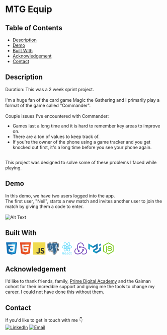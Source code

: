 # MTG Equip
## Table of Contents
  - [Description](#description)
  - [Demo](#demo)
  - [Built With](#built-with)
  - [Acknowledgement](#acknowledgement)
  - [Contact](#contact)

## Description
Duration: This was a 2 week sprint project.<br>
<br>
I'm a huge fan of the card game Magic the Gathering and I primarily play a format of the game called "Commander".<br>
<br>
Couple issues I've encountered with Commander:<br>
  - Games last a long time and it is hard to remember key areas to improve on.<br>
  - There are a ton of values to keep track of.<br>
  - If you're the owner of the phone using a game tracker and you get knocked out first, it's a long time before you see your phone again.<br>
<br>
This project was designed to solve some of these problems I faced while playing.

## Demo
In this demo, we have two users logged into the app.<br>
The first user, "Neil", starts a new match and invites another user to join the match by giving them a code to enter.<br>
<br>
![Alt Text](https://media.giphy.com/media/FIubwBmljZpjJrgDfg/giphy.gif)

## Built With
<a href="https://www.w3schools.com/w3css/defaulT.asp"><img src="https://raw.githubusercontent.com/devicons/devicon/master/icons/css3/css3-original.svg" height="40px" width="40px" /></a>
<a href="https://www.w3schools.com/html/"><img src="https://raw.githubusercontent.com/devicons/devicon/master/icons/html5/html5-original.svg" height="40px" width="40px" /></a>
<a href="https://www.w3schools.com/js/default.asp"><img src="https://raw.githubusercontent.com/devicons/devicon/master/icons/javascript/javascript-original.svg" height="40px" width="40px" /></a>
<a href="https://www.postgresql.org/"><img src="https://raw.githubusercontent.com/devicons/devicon/master/icons/postgresql/postgresql-original.svg" height="40px" width="40px" /></a>
<a href="https://reactjs.org/"><img src="https://raw.githubusercontent.com/devicons/devicon/master/icons/react/react-original-wordmark.svg" height="40px" width="40px" /></a>
<a href="https://redux.js.org/"><img src="https://raw.githubusercontent.com/devicons/devicon/master/icons/redux/redux-original.svg" height="40px" width="40px" /></a>
<a href="https://material-ui.com/"><img src="https://raw.githubusercontent.com/devicons/devicon/master/icons/materialui/materialui-original.svg" height="40px" width="40px" /></a>
<a href="https://nodejs.org/en/"><img src="https://github.com/devicons/devicon/blob/master/icons/nodejs/nodejs-plain.svg" height="40px" width="40px" /></a>

## Acknowledgement
I'd like to thank friends, family, [Prime Digital Academy](www.primeacademy.io) and the Gaiman cohort for their incredible support and giving me the tools to change my career. I could not have done this without them.

## Contact
If you'd like to get in touch with me 👇
<br>
[![LinkedIn](https://img.shields.io/badge/-LinkedIn-blue?style=for-the-badge&logo=linkedin)](https://www.linkedin.com/in/neil-hanson-125bb5122/)
[![Email](https://img.shields.io/badge/-gmail-orange?style=for-the-badge&logo=gmail)](mailto:neilhanson.pro@gmail.com) 
